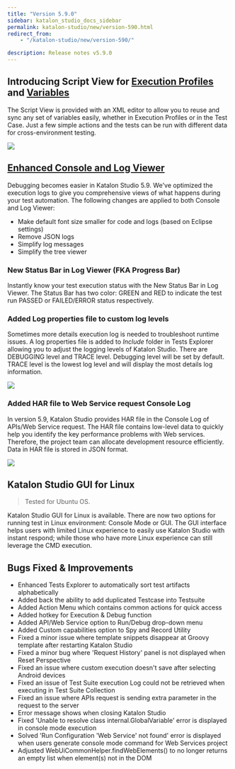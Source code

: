 ```yaml
---
title: "Version 5.9.0"
sidebar: katalon_studio_docs_sidebar
permalink: katalon-studio/new/version-590.html
redirect_from:
    - "/katalon-studio/new/version-590/"

description: Release notes v5.9.0
---
```

Introducing Script View for [Execution Profiles](../../katalon-studio/docs/execution-profile-v54.html) and [Variables](../../katalon-studio/docs/variable-types.html)
-------------------
The Script View is provided with an XML editor to allow you to reuse and sync any set of variables easily, whether in Execution Profiles or in the Test Case. Just a few simple actions and the tests can be run with different data for cross-environment testing. 

![](https://github.com/katalon-studio/docs-images/raw/master/katalon-studio/new/version-59/profile-script.png)


[Enhanced Console and Log Viewer](../../katalon-studio/docs/working-with-execution-log.html)
--------------------
Debugging becomes easier in Katalon Studio 5.9. We've optimized the execution logs to give you comprehensive views of what happens during your test automation. The following changes are applied to both Console and Log Viewer:

- Make default font size smaller for code and logs (based on Eclipse settings)
- Remove JSON logs
- Simplify log messages
- Simplify the tree viewer

### New Status Bar in Log Viewer (FKA Progress Bar)
Instantly know your test execution status with the New Status Bar in Log Viewer. The Status Bar has two color: GREEN and RED to indicate the test run PASSED or FAILED/ERROR status respectively. 


### Added Log properties file to custom log levels
Sometimes more details execution log is needed to troubleshoot runtime issues. A log properties file is added to _Include_ folder in Tests Explorer allowing you to adjust the logging levels of Katalon Studio. There are DEBUGGING level and TRACE level. Debugging level will be set by default. TRACE level is the lowest log level and will display the most details log information.

![](https://github.com/katalon-studio/docs-images/raw/master/katalon-studio/new/version-59/log-properties.png)


### Added HAR file to Web Service request Console Log
In version 5.9, Katalon Studio provides HAR file in the Console Log of APIs/Web Service request. The HAR file contains low-level data to quickly help you identify the key performance problems with Web services. Therefore, the project team can allocate development resource efficiently. Data in HAR file is stored in JSON format.

![](https://github.com/katalon-studio/docs-images/raw/master/katalon-studio/docs/working-with-execution-log/har-log.png)


Katalon Studio GUI for Linux
---------------------
> Tested for Ubuntu OS.

Katalon Studio GUI for Linux is available. There are now two options for running test in Linux environment: Console Mode or GUI. The GUI interface helps users with limited Linux experience to easily use Katalon Studio with instant respond; while those who have more Linux experience can still leverage the CMD execution.



Bugs Fixed & Improvements
-----------------------
*   Enhanced Tests Explorer to automatically sort test artifacts alphabetically
*   Added back the ability to add duplicated Testcase into Testsuite
*   Added Action Menu which contains common actions for quick access
*   Added hotkey for Execution & Debug function
*   Added API/Web Service option to Run/Debug drop-down menu
*   Added Custom capabilities option to Spy and Record Utility
*   Fixed a minor issue where template snippets disappear at Groovy template after restarting Katalon Studio
*   Fixed a minor bug where 'Request History' panel is not displayed when Reset Perspective
*   Fixed an issue where custom execution doesn't save after selecting Android devices
*   Fixed an issue of Test Suite execution Log could not be retrieved when executing in Test Suite Collection
*   Fixed an issue where APIs request is sending extra parameter in the request to the server
*   Error message shows when closing Katalon Studio
*   Fixed 'Unable to resolve class internal.GlobalVariable' error is displayed in console mode execution
*   Solved 'Run Configuration 'Web Service' not found' error is displayed when users generate console mode command for Web Services project
*   Adjusted WebUiCommonHelper.findWebElements() to no longer returns an empty list when element(s) not in the DOM
